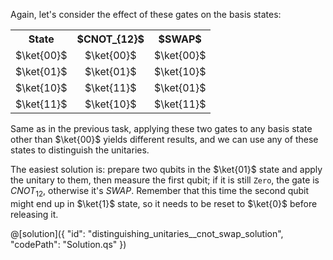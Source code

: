 Again, let's consider the effect of these gates on the basis states:

<table>
  <tr>
    <th style="text-align:center">State</th>
    <th style="text-align:center">$CNOT_{12}$</th>
    <th style="text-align:center">$SWAP$</th>    
  </tr>
  <tr>
    <td style="text-align:center">$\ket{00}$</td>
    <td style="text-align:center">$\ket{00}$</td>
    <td style="text-align:center">$\ket{00}$</td>
  </tr>
  <tr>
    <td style="text-align:center">$\ket{01}$</td>
    <td style="text-align:center">$\ket{01}$</td>
    <td style="text-align:center">$\ket{10}$</td>
  </tr>
  <tr>
    <td style="text-align:center">$\ket{10}$</td>
    <td style="text-align:center">$\ket{11}$</td>
    <td style="text-align:center">$\ket{01}$</td>
  </tr>
  <tr>
    <td style="text-align:center">$\ket{11}$</td>
    <td style="text-align:center">$\ket{10}$</td>
    <td style="text-align:center">$\ket{11}$</td>
  </tr>
</table>

Same as in the previous task, applying these two gates to any basis state other than $\ket{00}$ yields different results, and we can use any of these states to distinguish the unitaries.

The easiest solution is: prepare two qubits in the $\ket{01}$ state and apply the unitary to them, then measure the first qubit; if it is still `Zero`, the gate is $CNOT_{12}$, otherwise it's $SWAP$. Remember that this time the second qubit might end up in $\ket{1}$ state, so it needs to be reset to $\ket{0}$ before releasing it.

@[solution]({
    "id": "distinguishing_unitaries__cnot_swap_solution",
    "codePath": "Solution.qs"
})
